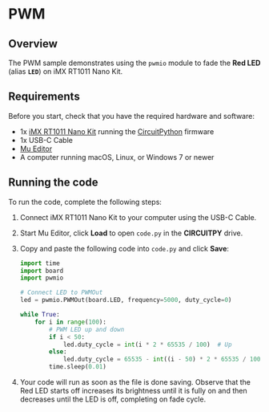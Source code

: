 # PWM

## Overview

The PWM sample demonstrates using the `pwmio` module to fade the __Red LED__ (alias __`LED`__) on iMX RT1011 Nano Kit.

## Requirements

Before you start, check that you have the required hardware and software:

- 1x [iMX RT1011 Nano Kit](https://makerdiary.com/products/imxrt1011-nanokit) running the [CircuitPython] firmware
- 1x USB-C Cable
- [Mu Editor]
- A computer running macOS, Linux, or Windows 7 or newer

## Running the code

To run the code, complete the following steps:

1. Connect iMX RT1011 Nano Kit to your computer using the USB-C Cable.
2. Start Mu Editor, click __Load__ to open `code.py` in the __CIRCUITPY__ drive.
3. Copy and paste the following code into `code.py` and click __Save__:

    ``` python linenums="1" title="CIRCUITPY/code.py"
	import time
	import board
	import pwmio

	# Connect LED to PWMOut
	led = pwmio.PWMOut(board.LED, frequency=5000, duty_cycle=0)

	while True:
		for i in range(100):
			# PWM LED up and down
			if i < 50:
				led.duty_cycle = int(i * 2 * 65535 / 100)  # Up
			else:
				led.duty_cycle = 65535 - int((i - 50) * 2 * 65535 / 100)  # Down
			time.sleep(0.01)
    ```

4. Your code will run as soon as the file is done saving. Observe that the Red LED starts off increases its brightness until it is fully on and then decreases until the LED is off, completing on fade cycle.

[Mu Editor]: ../getting-started.md#coding-with-mu-editor
[CircuitPython]: ../getting-started.md#installing-circuitpython
